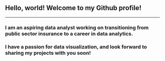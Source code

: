 ## **Hello, world! Welcome to my Github profile!**

---

### I am an aspiring data analyst working on transitioning from public sector insurance to a career in data analytics.

### I have a passion for data visualization, and look forward to sharing my projects with you soon!
